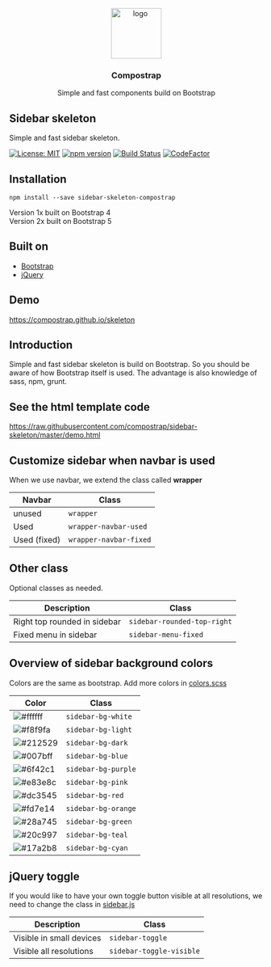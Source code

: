 <p align="center">
  <img src="https://avatars0.githubusercontent.com/u/50230834?s=400&u=3551f498f489486fb0ee563171d5fb2d43892a17&v=4" width="100" alt="logo">
</p>

<h3 align="center">Compostrap</h3>
<p align="center">Simple and fast components build on Bootstrap</p>

## Sidebar skeleton
Simple and fast sidebar skeleton.

[![License: MIT](https://img.shields.io/badge/License-MIT-yellow.svg)](https://github.com/compostrap/sidebar-skeleton/blob/master/license.md)
[![npm version](https://badge.fury.io/js/sidebar-skeleton-compostrap.svg)](https://badge.fury.io/js/sidebar-skeleton-compostrap)
[![Build Status](https://travis-ci.com/compostrap/sidebar-skeleton.svg?branch=master)](https://travis-ci.com/compostrap/sidebar-skeleton)
[![CodeFactor](https://www.codefactor.io/repository/github/compostrap/sidebar-skeleton/badge)](https://www.codefactor.io/repository/github/compostrap/sidebar-skeleton)

## Installation
```
npm install --save sidebar-skeleton-compostrap
```

Version 1x built on Bootstrap 4  
Version 2x built on Bootstrap 5

## Built on
- [Bootstrap](https://getbootstrap.com)
- [jQuery](https://jquery.com)

## Demo
https://compostrap.github.io/skeleton

## Introduction
Simple and fast sidebar skeleton is build on Bootstrap. So you should be aware of how Bootstrap itself is used.
The advantage is also knowledge of sass, npm, grunt.

## See the html template code
https://raw.githubusercontent.com/compostrap/sidebar-skeleton/master/demo.html

## Customize sidebar when navbar is used
When we use navbar, we extend the class called **wrapper**

| Navbar       | Class                  |
| ------------ | ---------------------- |
| unused       | `wrapper`              |
| Used         | `wrapper-navbar-used`  |
| Used (fixed) | `wrapper-navbar-fixed` |

## Other class
Optional classes as needed.

| Description                  | Class                       |
| ---------------------------- | --------------------------- |
| Right top rounded in sidebar | `sidebar-rounded-top-right` |
| Fixed menu in sidebar        | `sidebar-menu-fixed`        |

## Overview of sidebar background colors
Colors are the same as bootstrap. Add more colors in [colors.scss](https://github.com/compostrap/sidebar-skeleton/blob/master/scss/themes/_colors.scss)

| Color                                                           | Class               |
| --------------------------------------------------------------- | ------------------- |
| ![#ffffff](https://via.placeholder.com/15/ffffff/000000?text=+) | `sidebar-bg-white`  |
| ![#f8f9fa](https://via.placeholder.com/15/f8f9fa/000000?text=+) | `sidebar-bg-light`  |
| ![#212529](https://via.placeholder.com/15/212529/000000?text=+) | `sidebar-bg-dark`   |
| ![#007bff](https://via.placeholder.com/15/007bff/000000?text=+) | `sidebar-bg-blue`   |
| ![#6f42c1](https://via.placeholder.com/15/6f42c1/000000?text=+) | `sidebar-bg-purple` |
| ![#e83e8c](https://via.placeholder.com/15/e83e8c/000000?text=+) | `sidebar-bg-pink`   |
| ![#dc3545](https://via.placeholder.com/15/dc3545/000000?text=+) | `sidebar-bg-red`    |
| ![#fd7e14](https://via.placeholder.com/15/fd7e14/000000?text=+) | `sidebar-bg-orange` |
| ![#28a745](https://via.placeholder.com/15/28a745/000000?text=+) | `sidebar-bg-green`  |
| ![#20c997](https://via.placeholder.com/15/20c997/000000?text=+) | `sidebar-bg-teal`   |
| ![#17a2b8](https://via.placeholder.com/15/17a2b8/000000?text=+) | `sidebar-bg-cyan`   |

## jQuery toggle
If you would like to have your own toggle button visible at all resolutions, we need to change the class in [sidebar.js](https://github.com/compostrap/sidebar-skeleton/blob/master/dist/js/sidebar.js)

| Description              | Class                    |
| ------------------------ | ------------------------ |
| Visible in small devices | `sidebar-toggle`         |
| Visible all resolutions  | `sidebar-toggle-visible` |
